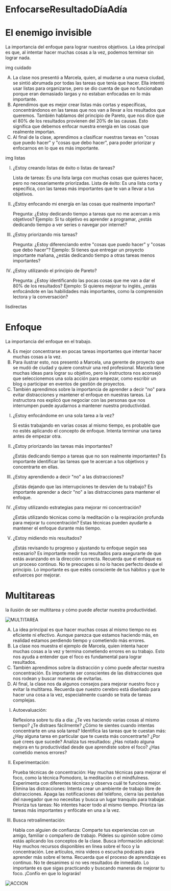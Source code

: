 # EnfocarseResultadoDíaAdía
 <h1>El enemigo invisible</h1>
<p>La importancia del enfoque para lograr nuestros objetivos. La idea principal es que, al intentar hacer muchas cosas a la vez, podemos terminar sin lograr nada.</p>
img cuidado
<ol type='A'>

<li>La clase nos presentó a Marcela, quien, al mudarse a una nueva ciudad, se sintió abrumada por todas las tareas que tenía que hacer. Ella intentó usar listas para organizarse, pero se dio cuenta de que no funcionaban porque eran demasiado largas y no estaban enfocadas en lo más importante.</li>
<li>Aprendimos que es mejor crear listas más cortas y específicas, concentrándonos en las tareas que nos van a llevar a los resultados que queremos. También hablamos del principio de Pareto, que nos dice que el 80% de los resultados provienen del 20% de las causas. Esto significa que debemos enfocar nuestra energía en las cosas que realmente importan.</li>
<li>Al final de la clase, aprendimos a clasificar nuestras tareas en "cosas que puedo hacer" y "cosas que debo hacer", para poder priorizar y enfocarnos en lo que es más importante.</li>
</ol>

img listas

<ol type='I'>
<li>¿Estoy creando listas de éxito o listas de tareas?

Lista de tareas: Es una lista larga con muchas cosas que quieres hacer, pero no necesariamente priorizadas.
Lista de éxito: Es una lista corta y específica, con las tareas más importantes que te van a llevar a tus objetivos.</li>
<li>¿Estoy enfocando mi energía en las cosas que realmente importan?

Pregunta: ¿Estoy dedicando tiempo a tareas que no me acercan a mis objetivos?
Ejemplo: Si tu objetivo es aprender a programar, ¿estás dedicando tiempo a ver series o navegar por internet?</li>
<li>¿Estoy priorizando mis tareas?

Pregunta: ¿Estoy diferenciando entre "cosas que puedo hacer" y "cosas que debo hacer"?
Ejemplo: Si tienes que entregar un proyecto importante mañana, ¿estás dedicando tiempo a otras tareas menos importantes?</li>
<li>¿Estoy utilizando el principio de Pareto?

Pregunta: ¿Estoy identificando las pocas cosas que me van a dar el 80% de los resultados?
Ejemplo: Si quieres mejorar tu inglés, ¿estás enfocándote en las habilidades más importantes, como la comprensión lectora y la conversación?</li>
</ol>

lisdirectas

<h1> Enfoque</h1>
<p>La importancia del enfoque en el trabajo.</p>

<ol type='A'>

<li>Es mejor concentrarse en pocas tareas importantes que intentar hacer muchas cosas a la vez.</li>
<li>Para ilustrar esto, nos presentó a Marcela, una gerente de proyecto que se mudó de ciudad y quiere construir una red profesional. Marcela tiene muchas ideas para lograr su objetivo, pero la instructora nos aconsejó que seleccionemos una sola acción para empezar, como escribir un blog o participar en eventos de gestión de proyectos.</li>
<li>También aprendimos sobre la importancia de aprender a decir "no" para evitar distracciones y mantener el enfoque en nuestras tareas. La instructora nos explicó que negociar con las personas que nos interrumpen puede ayudarnos a mantener nuestra productividad.</li>
</ol>



<ol type='I'>
<li>¿Estoy enfocándome en una sola tarea a la vez?

Si estás trabajando en varias cosas al mismo tiempo, es probable que no estés aplicando el concepto de enfoque. Intenta terminar una tarea antes de empezar otra.</li>
<li>¿Estoy priorizando las tareas más importantes?

¿Estás dedicando tiempo a tareas que no son realmente importantes? Es importante identificar las tareas que te acercan a tus objetivos y concentrarte en ellas.</li>
<li>¿Estoy aprendiendo a decir "no" a las distracciones?

¿Estás dejando que las interrupciones te desvíen de tu trabajo? Es importante aprender a decir "no" a las distracciones para mantener el enfoque.</li>
<li>¿Estoy utilizando estrategias para mejorar mi concentración?

¿Estás utilizando técnicas como la meditación o la respiración profunda para mejorar tu concentración? Estas técnicas pueden ayudarte a mantener el enfoque durante más tiempo.</li>
<li>¿Estoy midiendo mis resultados?

¿Estás revisando tu progreso y ajustando tu enfoque según sea necesario? Es importante medir tus resultados para asegurarte de que estás avanzando en la dirección correcta.
Recuerda que el enfoque es un proceso continuo. No te preocupes si no lo haces perfecto desde el principio. Lo importante es que estés consciente de tus hábitos y que te esfuerces por mejorar.</li>
</ol>


 <h1>Multitareas</h1>
<p> la ilusión de ser multitarea y cómo puede afectar nuestra productividad.</p>


![MULTITAREA](https://github.com/user-attachments/assets/9c2a7aab-bc46-44d7-a3cf-9757bd508e8c)

<ol type='A'>
<li>La idea principal es que hacer muchas cosas al mismo tiempo no es eficiente ni efectivo. Aunque parezca que estamos haciendo más, en realidad estamos perdiendo tiempo y cometiendo más errores.</li>
<li>La clase nos muestra el ejemplo de Marcela, quien intenta hacer muchas cosas a la vez y termina cometiendo errores en su trabajo. Esto nos ayuda a entender que el foco es fundamental para lograr resultados.</li>
<li>También aprendimos sobre la distracción y cómo puede afectar nuestra concentración. Es importante ser conscientes de las distracciones que nos rodean y buscar maneras de evitarlas.</li>
<li>Al final, la clase nos da algunos consejos para mejorar nuestro foco y evitar la multitarea. Recuerda que nuestro cerebro está diseñado para hacer una cosa a la vez, especialmente cuando se trata de tareas complejas.</li>
</ol>

<ol type='I'>
<li>Autoevaluación:

Reflexiona sobre tu día a día: ¿Te ves haciendo varias cosas al mismo tiempo? ¿Te distraes fácilmente? ¿Cómo te sientes cuando intentas concentrarte en una sola tarea?
Identifica las tareas que te cuestan más: ¿Hay alguna tarea en particular que te cuesta más concentrarte? ¿Por qué crees que sucede?
Analiza tus resultados: ¿Has notado alguna mejora en tu productividad desde que aprendiste sobre el foco? ¿Has cometido menos errores?</li>
<li>Experimentación:

Prueba técnicas de concentración: Hay muchas técnicas para mejorar el foco, como la técnica Pomodoro, la meditación o el mindfulness. Experimenta con diferentes técnicas y observa cuál te funciona mejor.
Elimina las distracciones: Intenta crear un ambiente de trabajo libre de distracciones. Apaga las notificaciones del teléfono, cierra las pestañas del navegador que no necesitas y busca un lugar tranquilo para trabajar.
Prioriza tus tareas: No intentes hacer todo al mismo tiempo. Prioriza las tareas más importantes y enfócate en una a la vez.</li>
<li>Busca retroalimentación:

Habla con alguien de confianza: Comparte tus experiencias con un amigo, familiar o compañero de trabajo. Pídeles su opinión sobre cómo estás aplicando los conceptos de la clase.
Busca información adicional: Hay muchos recursos disponibles en línea sobre el foco y la concentración. Lee artículos, mira videos o escucha podcasts para aprender más sobre el tema.
Recuerda que el proceso de aprendizaje es continuo. No te desanimes si no ves resultados de inmediato. Lo importante es que sigas practicando y buscando maneras de mejorar tu foco. ¡Confío en que lo lograrás!</li>
</ol>

![ACCION](https://github.com/user-attachments/assets/5f2b84d4-c0be-4299-afda-46ee530719b2)


